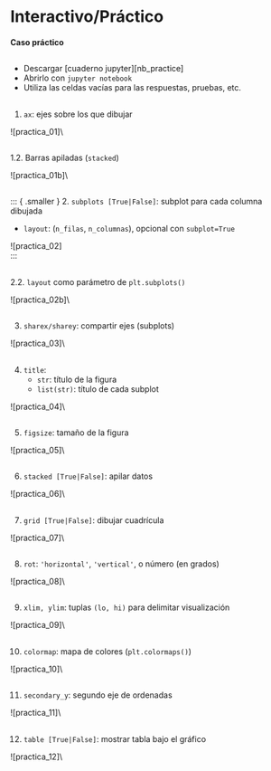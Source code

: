 
# Interactivo/Práctico
#### Caso práctico

##
- Descargar [cuaderno jupyter][nb_practice]
- Abrirlo con `jupyter notebook`
- Utiliza las celdas vacías para las respuestas, pruebas, etc.

##
1. `ax`: ejes sobre los que dibujar

![practica_01]\

##

1.2. Barras apiladas (`stacked`)

![practica_01b]\

##
::: { .smaller }
2. `subplots [True|False]`: subplot para cada columna dibujada
   + `layout`: (`n_filas`, `n_columnas`), opcional con `subplot=True`

![practica_02]\
:::

##
2.2. `layout` como parámetro de `plt.subplots()`

![practica_02b]\

##
3. `sharex/sharey`: compartir ejes (subplots)

![practica_03]\

##
4. `title`:
   - `str`: título de la figura
   - `list(str)`: título de cada subplot

![practica_04]\

##
5. `figsize`: tamaño de la figura

![practica_05]\

##
6. `stacked [True|False]`: apilar datos

![practica_06]\

##
7. `grid [True|False]`: dibujar cuadrícula

![practica_07]\

##
8. `rot`: `'horizontal'`, `'vertical'`, o número (en grados)

![practica_08]\

##  
9. `xlim, ylim`: tuplas `(lo, hi)` para delimitar visualización

![practica_09]\

##
10. `colormap`: mapa de colores (`plt.colormaps()`)

![practica_10]\

##
11. `secondary_y`: segundo eje de ordenadas

![practica_11]\

##
12. `table [True|False]`: mostrar tabla bajo el gráfico

![practica_12]\

<!-- ##
**BONUS**
Generar un gráfico circular con estilo `xkcd`

![practica_99]\

 -->
